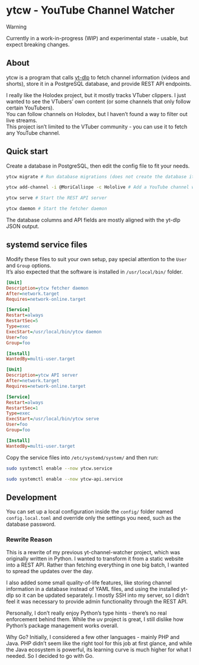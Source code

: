 # ytcw - YouTube Channel Watcher

> [!WARNING]
>
> Currently in a work-in-progress (WIP) and experimental state - usable, but expect breaking changes.

## About

ytcw is a program that calls [yt-dlp](https://github.com/yt-dlp/yt-dlp) to fetch channel information (videos and shorts), store it in a PostgreSQL database, and provide REST API endpoints.

I really like the Holodex project, but it mostly tracks VTuber clippers. I just wanted to see the VTubers’ own content (or some channels that only follow certain YouTubers).  
You can follow channels on Holodex, but I haven’t found a way to filter out live streams.  
This project isn’t limited to the VTuber community - you can use it to fetch any YouTube channel.

## Quick start

Create a database in PostgreSQL, then edit the config file to fit your needs.

```sh
ytcw migrate # Run database migrations (does not create the database itself)
```

```sh
ytcw add-channel -i @MoriCalliope -c Hololive # Add a YouTube channel with a category
```

```sh
ytcw serve # Start the REST API server
```

```sh
ytcw daemon # Start the fetcher daemon
```

The database columns and API fields are mostly aligned with the yt-dlp JSON output.

## systemd service files

Modify these files to suit your own setup, pay special attention to the `User` and `Group` options.  
It’s also expected that the software is installed in `/usr/local/bin/` folder.

```ini
[Unit]
Description=ytcw fetcher daemon
After=network.target
Requires=network-online.target

[Service]
Restart=always
RestartSec=5
Type=exec
ExecStart=/usr/local/bin/ytcw daemon
User=foo
Group=foo

[Install]
WantedBy=multi-user.target
```

```ini
[Unit]
Description=ytcw API server
After=network.target
Requires=network-online.target

[Service]
Restart=always
RestartSec=1
Type=exec
ExecStart=/usr/local/bin/ytcw serve
User=foo
Group=foo

[Install]
WantedBy=multi-user.target
```

Copy the service files into `/etc/systemd/system/` and then run:

```sh
sudo systemctl enable --now ytcw.service
```

```sh
sudo systemctl enable --now ytcw-api.service
```

## Development

You can set up a local configuration inside the `config/` folder named `config.local.toml` and override only the settings you need, such as the database password.

### Rewrite Reason

This is a rewrite of my previous yt-channel-watcher project, which was originally written in Python.
I wanted to transform it from a static website into a REST API. Rather than fetching everything in one big batch, I wanted to spread the updates over the day.

I also added some small quality-of-life features, like storing channel information in a database instead of YAML files, and using the installed yt-dlp so it can be updated separately.
I mostly SSH into my server, so I didn’t feel it was necessary to provide admin functionality through the REST API.

Personally, I don’t really enjoy Python’s type hints - there’s no real enforcement behind them. While the uv project is great, I still dislike how Python’s package management works overall.

Why Go?
Initially, I considered a few other languages - mainly PHP and Java. PHP didn’t seem like the right tool for this job at first glance, and while the Java ecosystem is powerful, its learning curve is much higher for what I needed. So I decided to go with Go.
